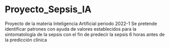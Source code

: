 # Proyecto_Sepsis_IA
Proyecto de la materia Inteligencia Artificial periodo 2022-1
Se pretende identificar patrones con ayuda de valores establecidos para la sintomatología de la sepsis con el fin de predecir la sepsis 6 horas antes de la predicción clínica
